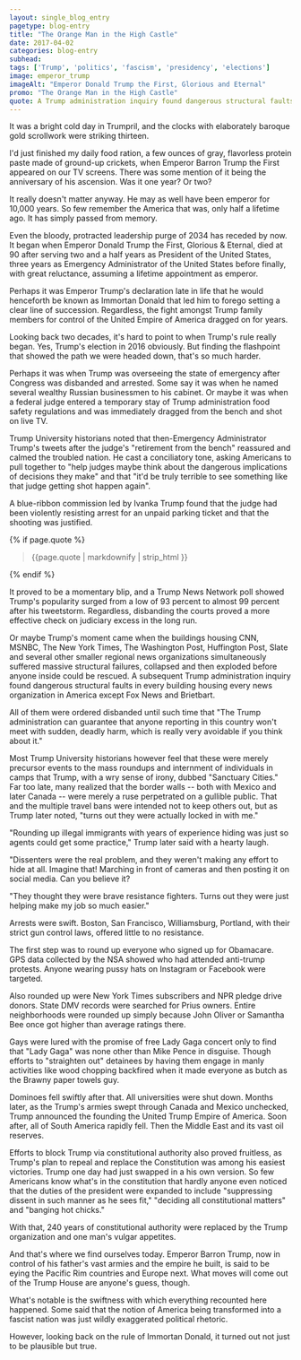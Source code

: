 ```yaml
---
layout: single_blog_entry
pagetype: blog-entry
title: "The Orange Man in the High Castle"
date: 2017-04-02
categories: blog-entry
subhead:
tags: ['Trump', 'politics', 'fascism', 'presidency', 'elections']
image: emperor_trump
imageAlt: "Emperor Donald Trump the First, Glorious and Eternal"
promo: "The Orange Man in the High Castle"
quote: A Trump administration inquiry found dangerous structural faults in every building housing every news organization in America except Fox News and Brietbart.
---  
```


It was a bright cold day in Trumpril, and the clocks with elaborately baroque gold scrollwork were striking thirteen.

I'd just finished my daily food ration, a few ounces of gray, flavorless protein paste made of ground-up crickets, when Emperor Barron Trump the First appeared on our TV screens. There was some mention of it being the anniversary of his ascension. Was it one year? Or two?

It really doesn't matter anyway. He may as well have been emperor for 10,000 years. So few remember the America that was, only half a lifetime ago. It has simply passed from memory.

Even the bloody, protracted leadership purge of 2034 has receded by now. It began when Emperor Donald Trump the First, Glorious & Eternal, died at 90 after serving two and a half years as President of the United States, three years as Emergency Administrator of the United States before finally, with great reluctance, assuming a lifetime appointment as emperor.

Perhaps it was Emperor Trump's declaration late in life that he would henceforth be known as Immortan Donald that led him to forego setting a clear line of succession. Regardless, the fight amongst Trump family members for control of the United Empire of America dragged on for years.

Looking back two decades, it's hard to point to when Trump's rule really began. Yes, Trump's election in 2016 obviously. But finding the flashpoint that showed the path we were headed down, that's so much harder.

Perhaps it was when Trump was overseeing the state of emergency after Congress was disbanded and arrested. Some say it was when he named several wealthy  Russian businessmen to his cabinet. Or maybe it was when a federal judge entered a temporary stay of Trump administration food safety regulations and was immediately dragged from the bench and shot on live TV.

Trump University historians noted that then-Emergency Administrator Trump's tweets after the judge's "retirement from the bench" reassured and calmed the troubled nation. He cast a conciliatory tone, asking Americans to pull together to "help judges maybe think about the dangerous implications of decisions they make" and that "it'd be truly terrible to see something like that judge getting shot happen again".

A blue-ribbon commission led by Ivanka Trump found that the judge had been violently resisting arrest for an unpaid parking ticket and that the shooting was justified.

{% if page.quote %}
  <aside class="blog-pullquote">
  <blockquote>{{page.quote | markdownify | strip_html }}</blockquote>
  </aside>
{% endif %}

It proved to be a momentary blip, and a Trump News Network poll showed Trump's popularity surged from a low of 93 percent to almost 99 percent after his tweetstorm. Regardless, disbanding the courts proved a more effective check on judiciary excess in the long run.

Or maybe Trump's moment came when the buildings housing CNN, MSNBC, The New York Times, The Washington Post, Huffington Post, Slate and several other smaller regional news organizations simultaneously suffered massive structural failures, collapsed and then exploded before anyone inside could be rescued. A subsequent Trump administration inquiry found dangerous structural faults in every building housing every news organization in America except Fox News and Brietbart.

All of them were ordered disbanded until such time that "The Trump administration can guarantee that anyone reporting in this country won't meet with sudden, deadly harm, which is really very avoidable if you think about it."

Most Trump University historians however feel that these were merely precursor events to the mass roundups and internment of individuals in camps that Trump, with a wry sense of irony, dubbed "Sanctuary Cities." Far too late, many realized that the border walls -- both with Mexico and later Canada -- were merely a ruse perpetrated on a gullible public. That and the multiple travel bans were intended not to keep others out, but as Trump later noted, "turns out they were actually locked in with me."

"Rounding up illegal immigrants with years of experience hiding was just so agents could get some practice," Trump later said with a hearty laugh.

"Dissenters were the real problem, and they weren't making any effort to hide at all. Imagine that! Marching in front of cameras and then posting it on social media. Can you believe it?

"They thought they were brave resistance fighters. Turns out they were just helping make my job so much easier."

Arrests were swift. Boston, San Francisco, Williamsburg, Portland, with their strict gun control laws, offered little to no resistance.

The first step was to round up everyone who signed up for Obamacare. GPS data collected by the NSA showed who had attended anti-trump protests. Anyone wearing pussy hats on Instagram or Facebook were targeted.

Also rounded up were New York Times subscribers and NPR pledge drive donors. State DMV records were searched for Prius owners. Entire neighborhoods were rounded up simply because John Oliver or Samantha Bee once got higher than average ratings there.

Gays were lured with the promise of free Lady Gaga concert only to find that "Lady Gaga" was none other than Mike Pence in disguise. Though efforts to "straighten out" detainees by having them engage in manly activities like wood chopping backfired when it made everyone as butch as the Brawny paper towels guy.

Dominoes fell swiftly after that. All universities were shut down. Months later, as the Trump's armies swept through Canada and Mexico unchecked, Trump announced the founding the United Trump Empire of America. Soon after, all of South America rapidly fell. Then the Middle East and its vast oil reserves.

Efforts to block Trump via constitutional authority also proved fruitless, as Trump's plan to repeal and replace the Constitution was among his easiest victories. Trump one day had just swapped in a his own version. So few Americans know what's in the constitution that hardly anyone even noticed that the duties of the president were expanded to include "suppressing dissent in such manner as he sees fit," "deciding all constitutional matters" and "banging hot chicks."

With that, 240 years of constitutional authority were replaced by the Trump organization and one man's vulgar appetites.

And that's where we find ourselves today. Emperor Barron Trump, now in control of his father's vast armies and the empire he built, is said to be eying the Pacific Rim countries and Europe next. What moves will come out of the Trump House are anyone's guess, though.

What's notable is the swiftness with which everything recounted here  happened. Some said that the notion of America being transformed into a fascist nation was just wildly exaggerated political rhetoric.

However, looking back on the rule of Immortan Donald, it turned out not just to be plausible but true.
